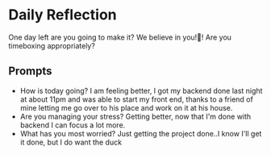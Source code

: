 # Daily Reflection
One day left are you going to make it? We believe in you!💖! Are you timeboxing appropriately? 

## Prompts
- How is today going? 
  I am feeling better, I got my backend done last night at about 11pm and was able to start my front end, thanks to a friend of mine letting me go over to his place and work on it at his house.
- Are you managing your stress?
Getting better, now that I'm done with backend I can focus a lot more.
- What has you most worried?
  Just getting the project done..I know I'll get it done, but I do want the duck